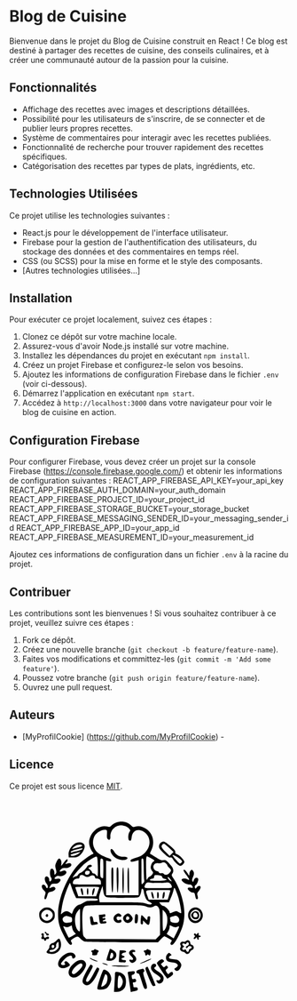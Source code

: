 
# Blog de Cuisine

Bienvenue dans le projet du Blog de Cuisine construit en React ! Ce blog est destiné à partager des recettes de cuisine, des conseils culinaires, et à créer une communauté autour de la passion pour la cuisine.

## Fonctionnalités

- Affichage des recettes avec images et descriptions détaillées.
- Possibilité pour les utilisateurs de s'inscrire, de se connecter et de publier leurs propres recettes.
- Système de commentaires pour interagir avec les recettes publiées.
- Fonctionnalité de recherche pour trouver rapidement des recettes spécifiques.
- Catégorisation des recettes par types de plats, ingrédients, etc.

## Technologies Utilisées

Ce projet utilise les technologies suivantes :

- React.js pour le développement de l'interface utilisateur.
- Firebase pour la gestion de l'authentification des utilisateurs, du stockage des données et des commentaires en temps réel.
- CSS (ou SCSS) pour la mise en forme et le style des composants.
- [Autres technologies utilisées...]

## Installation

Pour exécuter ce projet localement, suivez ces étapes :

1. Clonez ce dépôt sur votre machine locale.
2. Assurez-vous d'avoir Node.js installé sur votre machine.
3. Installez les dépendances du projet en exécutant `npm install`.
4. Créez un projet Firebase et configurez-le selon vos besoins.
5. Ajoutez les informations de configuration Firebase dans le fichier `.env` (voir ci-dessous).
6. Démarrez l'application en exécutant `npm start`.
7. Accédez à `http://localhost:3000` dans votre navigateur pour voir le blog de cuisine en action.

## Configuration Firebase

Pour configurer Firebase, vous devez créer un projet sur la console Firebase (https://console.firebase.google.com/) et obtenir les informations de configuration suivantes :
REACT_APP_FIREBASE_API_KEY=your_api_key
REACT_APP_FIREBASE_AUTH_DOMAIN=your_auth_domain
REACT_APP_FIREBASE_PROJECT_ID=your_project_id
REACT_APP_FIREBASE_STORAGE_BUCKET=your_storage_bucket
REACT_APP_FIREBASE_MESSAGING_SENDER_ID=your_messaging_sender_id
REACT_APP_FIREBASE_APP_ID=your_app_id
REACT_APP_FIREBASE_MEASUREMENT_ID=your_measurement_id

Ajoutez ces informations de configuration dans un fichier `.env` à la racine du projet.

## Contribuer

Les contributions sont les bienvenues ! Si vous souhaitez contribuer à ce projet, veuillez suivre ces étapes :

1. Fork ce dépôt.
2. Créez une nouvelle branche (`git checkout -b feature/feature-name`).
3. Faites vos modifications et committez-les (`git commit -m 'Add some feature'`).
4. Poussez votre branche (`git push origin feature/feature-name`).
5. Ouvrez une pull request.

## Auteurs

- [MyProfilCookie] (https://github.com/MyProfilCookie) - 
  

## Licence

Ce projet est sous licence [MIT](LICENSE).

<?xml version="1.0" standalone="no"?>
<!DOCTYPE svg PUBLIC "-//W3C//DTD SVG 20010904//EN"
 "http://www.w3.org/TR/2001/REC-SVG-20010904/DTD/svg10.dtd">
<svg version="1.0" xmlns="http://www.w3.org/2000/svg"
 width="300.000000pt" height="300.000000pt" viewBox="0 0 300.000000 300.000000"
 preserveAspectRatio="xMidYMid meet">
<metadata>
Created by potrace 1.10, written by Peter Selinger 2001-2011
</metadata>
<g transform="translate(0.000000,300.000000) scale(0.100000,-0.100000)"
fill="#000000" stroke="none">
<path d="M1446 2675 c-22 -8 -50 -25 -63 -38 -22 -21 -29 -23 -61 -14 -111 29
-242 -90 -242 -220 0 -38 23 -98 48 -127 13 -15 14 -20 4 -24 -34 -11 -163
-105 -198 -144 -154 -167 -274 -456 -274 -660 0 -113 12 -161 65 -273 53 -110
97 -166 116 -147 11 10 11 16 0 34 -12 19 -11 23 10 39 13 10 36 23 51 30 25
10 31 8 57 -20 16 -17 41 -35 55 -41 17 -6 207 -10 513 -10 l486 0 38 40 c21
22 42 40 47 40 11 0 102 -50 102 -56 0 -2 -6 -13 -12 -24 -10 -15 -10 -22 0
-32 19 -19 58 26 108 127 56 114 74 187 74 296 0 146 -64 348 -148 471 -27 39
-28 46 -16 63 22 30 17 71 -13 106 -70 80 -72 81 -110 77 -29 -4 -47 3 -99 38
-34 23 -68 44 -74 46 -8 2 -5 17 11 47 54 105 24 233 -69 292 -56 35 -101 45
-144 30 -28 -10 -34 -9 -57 13 -55 53 -130 68 -205 41z m127 -49 c18 -7 40
-23 50 -34 18 -19 18 -22 3 -44 -21 -30 -21 -107 -1 -115 21 -8 25 -2 31 43
10 87 72 121 148 85 109 -53 126 -196 34 -290 -38 -39 -66 -54 -141 -76 -51
-15 -68 -31 -51 -47 3 -3 27 0 55 7 l49 13 0 -236 0 -237 -220 0 -220 0 0 233
0 233 35 -7 c28 -5 35 -3 35 10 0 9 -6 19 -12 21 -144 50 -196 87 -224 160
-20 54 -13 115 19 163 26 38 95 75 134 70 27 -3 28 -4 25 -59 -3 -41 0 -59 12
-68 22 -18 36 -5 34 32 -4 112 102 187 205 143z m-375 -544 c2 -72 0 -132 -5
-132 -4 0 -14 9 -21 20 -7 11 -21 20 -32 20 -11 0 -20 6 -20 14 0 8 -11 23
-25 34 -31 25 -31 28 1 36 14 4 24 12 21 19 -6 20 -50 14 -62 -8 -17 -32 -68
-82 -93 -89 -12 -4 -27 -16 -32 -27 -6 -10 -19 -19 -28 -19 -10 0 -23 -5 -30
-12 -7 -7 -12 -8 -12 -4 0 16 110 145 155 183 60 50 146 102 165 100 12 -2 15
-26 18 -135z m724 109 c46 -27 49 -30 30 -40 -24 -13 -45 -70 -36 -97 4 -10
13 -26 21 -36 13 -14 12 -20 -2 -41 -9 -14 -25 -27 -35 -30 -11 -3 -25 -18
-32 -34 -11 -24 -13 -8 -16 127 -2 146 0 180 13 180 3 0 29 -13 57 -29z m-655
-13 c7 -11 8 -93 4 -241 -1 -15 -5 -16 -21 -7 -18 10 -20 21 -20 135 0 100 3
125 14 125 7 0 18 -6 23 -12z m552 -113 c0 -69 3 -140 6 -158 5 -25 2 -37 -14
-51 -25 -22 -22 -40 -22 179 -1 169 -2 155 15 155 12 0 15 -23 15 -125z m303
58 c10 -9 18 -21 18 -26 0 -5 11 -20 25 -33 30 -28 31 -34 4 -68 -22 -28 -60
-34 -78 -12 -6 7 -22 11 -36 8 -17 -3 -27 1 -31 12 -3 9 -13 16 -22 16 -24 0
-52 30 -52 56 0 35 28 57 65 51 17 -3 38 -1 46 4 21 13 40 11 61 -8z m-1039
-102 c5 -1 7 -11 5 -23 -4 -29 -52 -38 -62 -12 -8 21 10 43 32 39 9 -2 21 -4
25 -4z m-67 -66 c25 -19 54 -19 82 0 25 18 62 6 62 -20 0 -8 9 -15 21 -15 37
0 59 -19 59 -50 l0 -30 -190 0 c-188 0 -190 0 -190 22 0 31 29 58 62 58 21 0
28 5 28 19 0 31 35 40 66 16z m1046 -1 c4 -3 8 -11 8 -18 0 -8 14 -16 31 -20
63 -12 15 -26 -92 -26 -84 0 -110 3 -107 13 3 6 17 13 31 15 18 2 27 9 27 21
0 10 3 21 8 25 7 8 77 0 94 -10z m119 -45 c22 -31 22 -31 1 -20 -24 13 -49 51
-33 51 5 0 20 -14 32 -31z m-228 -49 c9 1 35 1 57 1 22 0 48 0 58 -1 9 0 33 2
54 6 29 5 40 2 57 -15 12 -12 21 -30 21 -41 0 -19 -7 -20 -185 -20 -171 0
-185 1 -185 18 0 10 7 28 16 41 14 19 22 22 53 17 20 -4 44 -6 54 -6z m-1110
-58 c10 -31 28 -77 40 -102 l22 -45 148 -3 c122 -2 147 -5 147 -17 0 -12 -16
-15 -79 -15 -67 0 -83 -4 -115 -25 -20 -14 -42 -25 -49 -25 -31 0 -76 -41 -92
-84 l-18 -45 -25 19 c-32 26 -63 25 -97 -2 l-27 -21 7 54 c12 94 34 178 72
275 21 52 40 94 43 94 3 0 13 -26 23 -58z m458 -124 c19 -16 46 -18 235 -18
210 0 214 0 228 23 8 12 18 41 22 65 5 34 9 40 20 31 8 -6 14 -21 14 -33 0
-11 8 -43 18 -70 13 -38 25 -53 55 -69 20 -10 37 -23 37 -28 0 -14 -47 -11
-87 6 -29 12 -91 15 -328 15 l-292 0 -7 39 c-4 28 1 57 19 107 14 38 26 71 26
74 1 3 5 -24 10 -60 6 -48 14 -70 30 -82z m-84 120 c-2 -7 -13 -37 -23 -65
l-19 -53 -121 0 -120 0 -18 53 c-9 28 -20 58 -23 65 -4 9 33 12 162 12 130 0
166 -3 162 -12z m1067 -119 c22 -66 50 -218 42 -226 -2 -2 -17 4 -34 14 -32
18 -33 18 -104 -12 -13 -5 -18 -2 -18 10 0 23 -63 85 -86 85 -11 0 -27 12 -37
25 l-18 25 66 0 66 0 23 53 c12 28 29 74 36 101 13 48 13 48 26 23 7 -13 24
-58 38 -98z m-104 81 c0 -3 -8 -32 -18 -65 l-18 -60 -129 0 -128 0 -18 50
c-30 85 -40 80 146 80 91 0 165 -2 165 -5z m-334 -215 c37 -19 84 -19 112 0
28 21 56 6 71 -36 6 -18 11 -101 11 -191 l0 -160 -30 -29 -29 -30 -470 3 -470
3 -23 23 c-21 21 -23 34 -28 160 -6 163 0 224 25 252 18 19 29 20 410 20 329
0 397 -2 421 -15z m-888 -190 c1 -147 0 -155 -17 -145 -44 23 -68 155 -40 227
8 23 46 73 55 73 1 0 2 -70 2 -155z m1173 67 c23 -71 -4 -195 -47 -209 -5 -2
-9 56 -9 141 l0 145 22 -21 c12 -12 28 -37 34 -56z m-1308 -19 c23 -5 27 -11
27 -38 0 -31 -3 -34 -40 -40 -52 -9 -79 1 -86 32 -6 20 -2 31 16 45 13 10 30
16 39 13 9 -4 28 -9 44 -12z m1459 0 c22 -20 24 -56 3 -73 -23 -19 -105 -4
-105 20 0 10 -2 25 -5 32 -4 9 6 18 27 24 48 16 59 16 80 -3z m-1403 -207 l22
-23 -46 -28 c-26 -15 -48 -25 -50 -23 -5 5 -75 147 -75 152 0 2 13 0 28 -6 22
-8 35 -7 57 5 l30 15 6 -34 c3 -19 16 -45 28 -58z m1331 77 c27 -13 39 -14 62
-5 27 10 28 9 22 -11 -4 -12 -21 -50 -38 -84 l-31 -62 -48 31 -47 30 20 33
c11 18 20 44 20 59 0 31 -2 30 40 9z"/>
<path d="M1370 2298 c0 -33 33 -79 77 -105 57 -35 163 -29 151 8 -3 8 -23 13
-54 13 -59 1 -97 23 -126 72 -23 39 -48 45 -48 12z"/>
<path d="M1382 1900 c2 -105 7 -170 13 -170 6 0 11 65 13 170 2 148 0 170 -13
170 -13 0 -15 -22 -13 -170z"/>
<path d="M1456 2062 c-9 -14 0 -332 10 -332 5 0 10 73 12 170 2 153 -3 192
-22 162z"/>
<path d="M1530 1895 c0 -110 4 -175 10 -175 6 0 10 65 10 175 0 110 -4 175
-10 175 -6 0 -10 -65 -10 -175z"/>
<path d="M1600 1901 c0 -102 4 -172 10 -176 12 -7 11 -21 11 180 0 103 -4 161
-10 163 -8 3 -11 -52 -11 -167z"/>
<path d="M968 1784 c-7 -7 11 -76 23 -88 11 -12 12 17 3 63 -6 30 -14 37 -26
25z"/>
<path d="M1050 1745 c0 -25 5 -45 10 -45 6 0 10 20 10 45 0 25 -4 45 -10 45
-5 0 -10 -20 -10 -45z"/>
<path d="M1129 1763 c-5 -15 -9 -38 -7 -52 3 -25 4 -25 14 -6 17 30 25 85 14
85 -6 0 -15 -12 -21 -27z"/>
<path d="M1925 1703 c7 -39 20 -61 30 -51 4 3 1 24 -5 47 -14 53 -35 55 -25 4z"/>
<path d="M2000 1695 c0 -31 4 -45 12 -43 15 5 15 81 0 86 -8 2 -12 -12 -12
-43z"/>
<path d="M2076 1699 c-7 -43 -2 -60 13 -43 16 17 21 84 7 84 -8 0 -16 -17 -20
-41z"/>
<path d="M1436 1429 c-31 -25 -34 -61 -6 -89 32 -32 100 -21 87 14 -5 13 -11
15 -26 7 -14 -8 -22 -7 -31 4 -19 23 -4 48 24 41 32 -8 45 13 21 31 -25 18
-38 17 -69 -8z"/>
<path d="M1566 1429 c-15 -12 -26 -30 -26 -45 0 -31 33 -64 65 -64 30 0 65 32
65 60 0 24 -42 70 -63 70 -8 0 -26 -9 -41 -21z m59 -44 c0 -13 -8 -21 -22 -23
-17 -3 -23 2 -23 16 0 10 3 22 7 26 13 13 38 1 38 -19z"/>
<path d="M1248 1433 l-37 -4 5 -47 c9 -73 9 -73 56 -70 30 2 43 7 43 18 0 11
-8 14 -28 12 -18 -2 -26 1 -22 7 3 6 13 11 21 11 8 0 14 7 14 16 0 11 -6 14
-20 9 -11 -4 -20 -2 -20 4 0 6 9 11 20 11 13 0 20 7 20 20 0 11 -3 19 -7 18
-5 -1 -25 -3 -45 -5z"/>
<path d="M1706 1432 c-2 -4 -6 -32 -7 -62 -3 -49 -1 -55 16 -55 17 0 21 9 26
55 3 34 1 58 -5 62 -14 10 -24 10 -30 0z"/>
<path d="M1788 1424 c-3 -5 -7 -34 -9 -64 -3 -46 -1 -55 14 -58 13 -3 17 3 17
24 l0 28 35 -34 c41 -40 50 -35 59 38 6 48 5 52 -14 52 -15 0 -20 -7 -20 -25
0 -34 -7 -32 -45 12 -17 20 -34 32 -37 27z"/>
<path d="M1095 1363 c10 -76 10 -76 58 -68 50 9 49 8 41 28 -4 12 -13 15 -29
11 -20 -5 -24 -1 -30 35 -5 32 -11 41 -26 41 -18 0 -20 -5 -14 -47z"/>
<path d="M2057 2409 c-28 -16 -39 -56 -24 -83 6 -13 38 -47 70 -76 41 -38 63
-51 77 -47 15 4 24 -2 35 -22 17 -34 80 -91 100 -91 19 0 55 36 55 55 0 22
-61 86 -96 101 -24 10 -31 18 -27 32 3 14 -14 35 -67 80 -72 63 -90 70 -123
51z m107 -75 l59 -56 -27 -26 -26 -26 -55 54 c-56 55 -65 76 -43 98 19 19 30
14 92 -44z m95 -116 c23 -12 51 -32 63 -45 21 -22 21 -24 4 -41 -16 -16 -20
-14 -66 38 -67 75 -67 84 -1 48z"/>
<path d="M882 2389 c-46 -30 -84 -98 -80 -146 l3 -38 55 0 c42 0 63 6 88 23
36 26 72 88 72 125 0 55 -76 75 -138 36z m105 -25 c2 -6 -22 -16 -54 -24 -32
-7 -64 -15 -72 -18 -24 -9 -1 18 33 39 32 20 87 22 93 3z m3 -43 c0 -9 -38
-23 -95 -36 -16 -3 -38 -8 -49 -12 -12 -3 -17 -1 -14 8 2 7 35 20 74 30 87 21
84 21 84 10z m-48 -61 c-30 -25 -93 -43 -106 -30 -5 5 -8 11 -5 13 3 4 113 34
129 36 3 0 -5 -8 -18 -19z"/>
<path d="M638 2143 c-19 -42 -19 -52 -8 -96 11 -43 10 -51 -4 -65 -15 -15 -16
-14 -16 15 0 40 -26 69 -46 52 -18 -15 -18 -90 0 -114 10 -14 11 -25 5 -37
-14 -25 -29 -22 -29 6 0 28 -24 51 -45 42 -23 -8 -18 -60 8 -93 13 -15 21 -36
19 -45 -5 -24 -19 -23 -27 1 -6 21 -31 34 -46 25 -18 -11 -9 -46 19 -74 27
-26 27 -29 15 -65 -7 -21 -10 -41 -7 -46 12 -20 24 -7 37 39 12 41 18 48 45
52 18 3 41 13 53 23 17 15 18 21 8 33 -12 15 -24 15 -63 -1 -17 -8 -17 -6 -2
24 15 27 21 31 60 31 31 0 48 6 64 23 30 31 15 52 -32 44 -40 -6 -45 2 -17 27
13 12 27 15 45 10 54 -13 124 39 90 67 -12 10 -22 10 -47 1 -39 -15 -46 -8
-19 21 17 18 30 22 57 19 39 -5 85 19 85 44 0 21 -27 29 -56 16 -27 -13 -32
-1 -9 18 17 14 20 40 6 40 -6 0 -22 -17 -37 -37 -42 -57 -47 -61 -40 -31 8 34
-9 78 -29 78 -10 0 -25 -20 -37 -47z"/>
<path d="M2358 2034 c-4 -3 13 -33 38 -66 46 -63 50 -77 16 -59 -27 14 -69 14
-78 -1 -13 -21 52 -68 95 -68 30 0 40 -5 49 -24 11 -24 10 -24 -22 -19 -19 3
-36 1 -40 -6 -10 -16 39 -61 68 -61 21 0 25 -6 31 -40 7 -41 18 -56 34 -46 6
4 5 20 0 41 -9 32 -7 39 15 66 14 17 26 39 26 50 0 26 -35 25 -53 -1 -8 -11
-17 -17 -20 -13 -11 10 -8 43 3 43 15 0 44 66 37 84 -11 28 -47 19 -59 -15 -9
-27 -12 -29 -20 -15 -7 12 -5 28 6 51 20 41 20 65 2 90 -12 16 -16 17 -29 6
-9 -7 -17 -26 -19 -43 l-3 -31 -25 38 c-25 39 -41 51 -52 39z"/>
<path d="M438 1501 c-28 -25 -33 -36 -33 -75 0 -97 104 -142 177 -77 28 25 33
36 33 76 0 40 -5 51 -33 76 -24 22 -42 29 -72 29 -30 0 -48 -7 -72 -29z m127
-26 c32 -31 32 -69 0 -101 -34 -34 -90 -30 -118 8 -54 72 54 158 118 93z"/>
<path d="M494 1429 c-10 -17 13 -36 27 -22 12 12 4 33 -11 33 -5 0 -12 -5 -16
-11z"/>
<path d="M2471 1516 c-58 -32 -69 -119 -22 -167 86 -85 216 26 154 131 -28 47
-84 63 -132 36z m96 -38 c46 -43 14 -128 -49 -128 -65 0 -94 88 -42 129 34 27
62 27 91 -1z"/>
<path d="M2480 1460 c-24 -24 -25 -38 -4 -68 17 -24 62 -30 82 -10 20 20 15
76 -7 88 -29 15 -49 12 -71 -10z m60 -15 c6 -8 10 -22 8 -32 -5 -25 -51 -25
-56 0 -8 42 23 63 48 32z"/>
<path d="M480 1190 c0 -5 5 -10 10 -10 6 0 10 -7 10 -15 0 -17 26 -20 35 -4 4
6 -2 13 -14 16 -12 3 -21 9 -21 14 0 5 -4 9 -10 9 -5 0 -10 -4 -10 -10z"/>
<path d="M2542 1174 c-6 -11 -11 -13 -16 -5 -10 16 -26 14 -26 -4 0 -8 5 -15
12 -15 6 0 4 -8 -6 -19 -12 -13 -14 -21 -6 -26 6 -4 17 1 24 10 12 17 13 16
19 -5 3 -12 10 -19 16 -16 6 4 8 13 4 21 -3 9 1 15 11 15 9 0 16 5 16 10 0 6
-7 10 -16 10 -10 0 -14 6 -11 15 9 21 -10 29 -21 9z"/>
<path d="M435 1171 c-3 -5 -1 -13 5 -16 8 -5 8 -11 0 -20 -14 -17 -3 -38 16
-31 8 3 14 -1 14 -9 0 -8 7 -15 15 -15 8 0 15 7 15 15 0 8 6 12 14 9 18 -7 32
14 18 28 -6 6 -17 5 -31 -4 -18 -11 -23 -11 -30 1 -5 7 -6 22 -4 32 6 20 -20
28 -32 10z"/>
<path d="M635 1080 c-16 -16 -36 -30 -45 -30 -22 0 -53 -35 -47 -52 2 -7 -7
-25 -21 -41 -31 -33 -22 -46 35 -54 102 -14 171 81 133 181 -12 33 -20 33 -55
-4z m6 -122 c-22 -20 -42 -28 -67 -28 -45 0 -42 24 4 28 34 3 64 35 55 59 -3
7 3 23 13 35 19 20 19 20 22 -23 3 -38 -1 -47 -27 -71z m-34 38 c-4 -9 -11
-16 -17 -16 -17 0 -24 31 -9 41 18 11 34 -5 26 -25z"/>
<path d="M2391 1076 c-6 -7 -21 -11 -34 -9 -30 6 -55 -22 -40 -45 7 -12 7 -22
-1 -34 -14 -24 3 -52 35 -56 13 -2 28 -11 34 -19 15 -21 48 -13 60 15 5 12 17
25 26 27 35 11 33 59 -2 70 -10 4 -19 14 -19 24 0 35 -38 53 -59 27z m39 -37
c0 -12 -8 -23 -20 -26 -11 -3 -20 -12 -20 -19 0 -19 17 -18 28 2 10 18 43 16
50 -4 2 -7 -5 -16 -17 -19 -12 -3 -21 -13 -21 -24 0 -25 -30 -24 -37 1 -4 16
-9 18 -24 9 -26 -13 -40 19 -15 33 16 9 16 10 0 22 -24 18 -9 40 17 26 15 -9
21 -7 25 5 9 22 34 18 34 -6z"/>
<path d="M1150 961 c0 -6 -9 -11 -20 -11 -21 0 -27 -14 -11 -24 5 -3 7 -14 4
-24 -3 -15 2 -18 31 -18 28 0 36 4 36 17 0 10 5 21 10 24 15 9 12 22 -7 29
-10 3 -24 9 -30 12 -7 3 -13 1 -13 -5z"/>
<path d="M1360 968 c0 -2 -11 -34 -24 -73 -13 -38 -22 -73 -19 -77 2 -5 22 -8
44 -8 67 0 107 57 79 111 -12 21 -79 60 -80 47z m48 -77 c4 -25 -14 -51 -35
-51 -11 0 -13 8 -8 33 4 17 9 36 12 40 9 14 28 1 31 -22z"/>
<path d="M1860 961 c0 -6 -9 -11 -20 -11 -21 0 -27 -15 -10 -25 6 -3 10 -15
10 -26 0 -20 15 -26 25 -9 5 8 11 7 21 -1 18 -14 20 -12 27 27 5 25 2 33 -11
38 -9 3 -23 9 -29 12 -7 3 -13 1 -13 -5z"/>
<path d="M1636 945 c-24 -24 -20 -43 15 -75 33 -29 32 -56 -2 -47 -26 7 -33
-8 -13 -27 19 -20 34 -20 62 0 30 21 28 55 -8 89 -30 29 -31 48 -2 43 10 -2
17 4 17 12 0 21 -49 25 -69 5z"/>
<path d="M1487 873 c-3 -43 -5 -78 -4 -79 1 -1 22 -4 47 -5 36 -3 45 -1 48 14
3 13 -3 17 -27 17 -35 0 -44 27 -11 32 27 4 27 22 0 26 -31 5 -21 36 13 40 47
6 33 32 -17 32 l-43 0 -6 -77z"/>
<path d="M765 904 c-118 -61 -143 -194 -36 -194 34 0 91 27 91 44 0 5 -12 20
-26 33 -21 19 -29 21 -40 12 -11 -9 -11 -15 -3 -25 9 -11 7 -15 -5 -20 -19 -7
-46 1 -46 15 0 17 61 81 91 97 39 20 59 18 59 -6 0 -24 22 -26 40 -5 10 12 9
20 -4 40 -20 30 -73 34 -121 9z"/>
<path d="M2141 901 c-26 -26 -27 -72 -3 -93 9 -9 41 -18 71 -20 71 -7 96 -44
46 -71 -22 -11 -24 -15 -12 -31 18 -25 53 -13 72 24 20 40 19 54 -9 87 -20 23
-34 29 -82 33 -46 4 -60 9 -62 23 -2 10 5 20 18 25 21 8 21 8 1 26 -19 17 -20
17 -40 -3z"/>
<path d="M1090 846 c0 -10 78 -46 97 -45 14 0 14 2 3 6 -17 5 -81 33 -92 40
-5 2 -8 2 -8 -1z"/>
<path d="M1835 805 c-44 -19 -74 -34 -67 -35 16 0 133 48 147 61 12 12 11 12
-80 -26z"/>
<path d="M2030 813 c-19 -14 -34 -30 -32 -36 5 -17 134 -207 141 -207 4 0 23
12 44 26 25 17 36 31 33 41 -3 8 -6 17 -6 19 0 10 -29 2 -40 -11 -17 -21 -23
-19 -42 12 -15 25 -15 27 5 44 18 14 19 19 8 33 -13 15 -15 15 -32 0 -17 -16
-20 -15 -38 7 l-20 24 25 21 c23 19 24 21 7 36 -16 14 -21 13 -53 -9z"/>
<path d="M894 792 c-90 -66 -118 -153 -63 -195 50 -36 123 1 181 92 32 51 35
77 12 109 -23 33 -80 30 -130 -6z m96 -43 c0 -26 -91 -119 -117 -119 -43 0
-31 51 24 101 54 50 93 58 93 18z"/>
<path d="M1280 765 c46 -18 74 -17 35 0 -16 8 -39 14 -50 14 -13 0 -8 -5 15
-14z"/>
<path d="M1932 758 c-32 -40 -13 -86 53 -128 30 -19 57 -41 60 -49 8 -20 -15
-42 -36 -36 -23 7 -24 -4 -5 -30 19 -27 67 -10 80 28 16 44 -3 78 -67 120 -60
40 -67 50 -40 65 21 12 10 42 -15 42 -11 0 -24 -6 -30 -12z"/>
<path d="M1043 666 c-56 -100 -65 -142 -35 -169 50 -46 111 -4 174 118 36 73
41 87 28 95 -8 5 -17 10 -20 10 -3 0 -27 -41 -54 -91 -52 -94 -76 -118 -95
-96 -8 10 3 37 43 108 48 84 52 95 38 107 -9 6 -18 12 -21 12 -3 0 -30 -43
-58 -94z"/>
<path d="M1395 739 c52 -10 225 -11 225 -1 0 4 -60 7 -133 8 -88 0 -119 -2
-92 -7z"/>
<path d="M1851 721 c-16 -10 -8 -38 49 -169 30 -70 41 -86 56 -84 11 2 21 6
23 8 5 5 -102 254 -109 254 -3 0 -11 -4 -19 -9z"/>
<path d="M1768 693 c-36 -11 -48 -19 -48 -34 0 -12 7 -19 20 -19 16 0 25 -18
51 -105 25 -82 36 -105 50 -105 31 0 31 18 -3 121 -27 83 -30 101 -18 109 10
6 11 14 4 27 -8 18 -12 18 -56 6z"/>
<path d="M1224 562 c-28 -87 -38 -129 -30 -134 19 -13 86 -9 115 7 34 17 71
87 71 134 0 59 -52 121 -102 121 -8 0 -29 -51 -54 -128z m94 56 c16 -16 15
-73 -2 -106 -13 -26 -61 -61 -70 -51 -5 5 48 169 55 169 3 0 10 -5 17 -12z"/>
<path d="M1627 663 c-17 -3 -27 -9 -24 -16 2 -7 13 -67 23 -135 l18 -123 30 6
c61 13 67 16 64 38 -2 18 -9 21 -30 19 -18 -2 -28 1 -28 10 0 7 -3 23 -6 36
-5 17 -2 22 14 22 25 0 34 12 26 34 -4 11 -13 14 -29 10 -19 -5 -23 -1 -27 25
-4 25 -1 31 16 33 13 2 22 12 24 26 4 23 -4 25 -71 15z"/>
<path d="M1430 623 c0 -21 -3 -82 -7 -135 l-6 -98 37 0 c46 0 88 23 110 60 20
35 21 112 0 151 -16 32 -66 59 -109 59 -22 0 -25 -4 -25 -37z m91 -45 c13 -22
18 -43 14 -62 -7 -41 -32 -76 -53 -76 -15 0 -17 10 -14 85 4 96 17 109 53 53z"/>
</g>
</svg>
